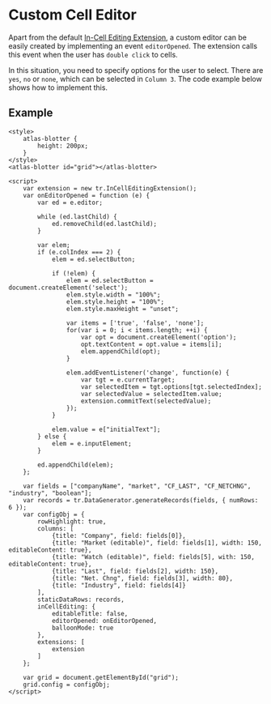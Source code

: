 # Custom Cell Editor

Apart from the default [In-Cell Editing Extension](../extensions/tr-grid-in-cell-editing.md), a custom editor can be easily created by implementing an event `editorOpened`. The extension calls this event when the user has `double click` to cells.

In this situation, you need to specify options for the user to select. There are `yes`, `no` or `none`, which can be selected in `Column 3`. The code example below shows how to implement this.

## Example

```live
<style>
	atlas-blotter {
		height: 200px;
	}
</style>
<atlas-blotter id="grid"></atlas-blotter>

<script>
	var extension = new tr.InCellEditingExtension();
	var onEditorOpened = function (e) {
		var ed = e.editor;

		while (ed.lastChild) {
			ed.removeChild(ed.lastChild);
		}

		var elem;
		if (e.colIndex === 2) {
			elem = ed.selectButton;

			if (!elem) {
				elem = ed.selectButton = document.createElement('select');
				elem.style.width = "100%";
				elem.style.height = "100%";
				elem.style.maxHeight = "unset";

				var items = ['true', 'false', 'none'];
				for(var i = 0; i < items.length; ++i) {
					var opt = document.createElement('option');
					opt.textContent = opt.value = items[i];
					elem.appendChild(opt);
				}

				elem.addEventListener('change', function(e) {
					var tgt = e.currentTarget;
					var selectedItem = tgt.options[tgt.selectedIndex];
					var selectedValue = selectedItem.value;
					extension.commitText(selectedValue);
				});
			}

			elem.value = e["initialText"];
		} else {
			elem = e.inputElement;
		}

		ed.appendChild(elem);
	};

	var fields = ["companyName", "market", "CF_LAST", "CF_NETCHNG", "industry", "boolean"];
	var records = tr.DataGenerator.generateRecords(fields, { numRows: 6 });
	var configObj = {
		rowHighlight: true,
		columns: [
			{title: "Company", field: fields[0]},
			{title: "Market (editable)", field: fields[1], width: 150, editableContent: true},
			{title: "Watch (editable)", field: fields[5], with: 150, editableContent: true},
			{title: "Last", field: fields[2], width: 150},
			{title: "Net. Chng", field: fields[3], width: 80},
			{title: "Industry", field: fields[4]}
		],
		staticDataRows: records,
		inCellEditing: {
			editableTitle: false,
			editorOpened: onEditorOpened,
			balloonMode: true
		},
		extensions: [
			extension
		]
	};

	var grid = document.getElementById("grid");
	grid.config = configObj;
</script>
```
